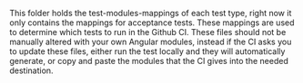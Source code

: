 This folder holds the test-modules-mappings of each test type, right now it only contains the mappings for acceptance tests. These mappings are used to determine which tests to run in the Github CI. These files should not be manually altered with your own Angular modules, instead if the CI asks you to update these files, either run the test locally and they will automatically generate, or copy and paste the modules that the CI gives into the needed destination.
